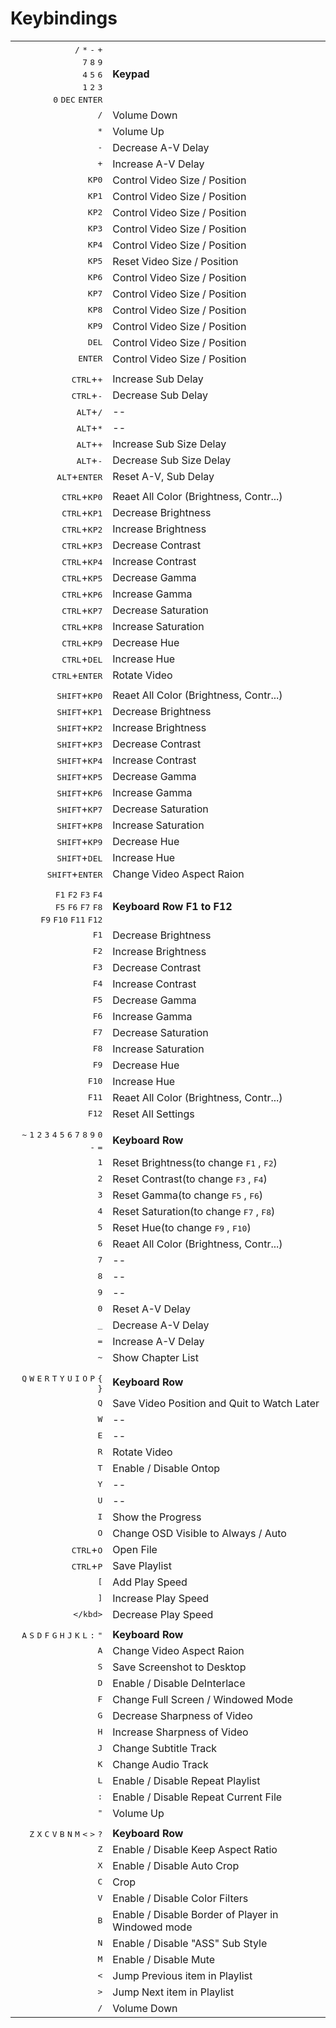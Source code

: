 Keybindings
===========

|  |  |
| ---: | --- |
| <kbd>/</kbd> <kbd>*</kbd> <kbd>-</kbd> <kbd>+</kbd> <br/> <kbd>7</kbd> <kbd>8</kbd> <kbd>9</kbd> <br/> <kbd>4</kbd> <kbd>5</kbd> <kbd>6</kbd> <br/> <kbd>1</kbd> <kbd>2</kbd> <kbd>3</kbd> <br/> <kbd>0</kbd> <kbd>DEC</kbd> <kbd>ENTER</kbd> | **Keypad** |
| <kbd>/</kbd> | Volume Down |
| <kbd>*</kbd> | Volume Up |
| <kbd>-</kbd> | Decrease A-V Delay |
| <kbd>+</kbd> | Increase A-V Delay |
| <kbd>KP0</kbd> | Control Video Size / Position |
| <kbd>KP1</kbd> | Control Video Size / Position |
| <kbd>KP2</kbd> | Control Video Size / Position |
| <kbd>KP3</kbd> | Control Video Size / Position |
| <kbd>KP4</kbd> | Control Video Size / Position |
| <kbd>KP5</kbd> | Reset Video Size / Position |
| <kbd>KP6</kbd> | Control Video Size / Position |
| <kbd>KP7</kbd> | Control Video Size / Position |
| <kbd>KP8</kbd> | Control Video Size / Position |
| <kbd>KP9</kbd> | Control Video Size / Position |
| <kbd>DEL</kbd> | Control Video Size / Position |
| <kbd>ENTER</kbd> | Control Video Size / Position |
|  |  |
| <kbd>CTRL</kbd>+<kbd>+</kbd> | Increase Sub Delay |
| <kbd>CTRL</kbd>+<kbd>-</kbd> | Decrease Sub Delay |
| <kbd>ALT</kbd>+<kbd>/</kbd> | -- |
| <kbd>ALT</kbd>+<kbd>*</kbd> | -- |
| <kbd>ALT</kbd>+<kbd>+</kbd> | Increase Sub Size Delay |
| <kbd>ALT</kbd>+<kbd>-</kbd> | Decrease Sub Size Delay |
| <kbd>ALT</kbd>+<kbd>ENTER</kbd> | Reset A-V, Sub Delay |
|  |  |
| <kbd>CTRL</kbd>+<kbd>KP0</kbd> | Reaet All Color (Brightness, Contr...) |
| <kbd>CTRL</kbd>+<kbd>KP1</kbd> | Decrease Brightness |
| <kbd>CTRL</kbd>+<kbd>KP2</kbd> | Increase Brightness |
| <kbd>CTRL</kbd>+<kbd>KP3</kbd> | Decrease Contrast |
| <kbd>CTRL</kbd>+<kbd>KP4</kbd> | Increase Contrast |
| <kbd>CTRL</kbd>+<kbd>KP5</kbd> | Decrease Gamma |
| <kbd>CTRL</kbd>+<kbd>KP6</kbd> | Increase Gamma |
| <kbd>CTRL</kbd>+<kbd>KP7</kbd> | Decrease Saturation |
| <kbd>CTRL</kbd>+<kbd>KP8</kbd> | Increase Saturation |
| <kbd>CTRL</kbd>+<kbd>KP9</kbd> | Decrease Hue |
| <kbd>CTRL</kbd>+<kbd>DEL</kbd> | Increase Hue |
| <kbd>CTRL</kbd>+<kbd>ENTER</kbd> | Rotate Video |
|  |  |
| <kbd>SHIFT</kbd>+<kbd>KP0</kbd> | Reaet All Color (Brightness, Contr...) |
| <kbd>SHIFT</kbd>+<kbd>KP1</kbd> | Decrease Brightness |
| <kbd>SHIFT</kbd>+<kbd>KP2</kbd> | Increase Brightness |
| <kbd>SHIFT</kbd>+<kbd>KP3</kbd> | Decrease Contrast |
| <kbd>SHIFT</kbd>+<kbd>KP4</kbd> | Increase Contrast |
| <kbd>SHIFT</kbd>+<kbd>KP5</kbd> | Decrease Gamma |
| <kbd>SHIFT</kbd>+<kbd>KP6</kbd> | Increase Gamma |
| <kbd>SHIFT</kbd>+<kbd>KP7</kbd> | Decrease Saturation |
| <kbd>SHIFT</kbd>+<kbd>KP8</kbd> | Increase Saturation |
| <kbd>SHIFT</kbd>+<kbd>KP9</kbd> | Decrease Hue |
| <kbd>SHIFT</kbd>+<kbd>DEL</kbd> | Increase Hue |
| <kbd>SHIFT</kbd>+<kbd>ENTER</kbd> | Change Video Aspect Raion |
|  |  |
| <kbd>F1</kbd> <kbd>F2</kbd> <kbd>F3</kbd> <kbd>F4</kbd> <br/> <kbd>F5</kbd> <kbd>F6</kbd> <kbd>F7</kbd> <kbd>F8</kbd> <br/> <kbd>F9</kbd> <kbd>F10</kbd> <kbd>F11</kbd> <kbd>F12</kbd> | **Keyboard Row F1 to F12** |
| <kbd>F1</kbd> | Decrease Brightness |
| <kbd>F2</kbd> | Increase Brightness |
| <kbd>F3</kbd> | Decrease Contrast |
| <kbd>F4</kbd> | Increase Contrast |
| <kbd>F5</kbd> | Decrease Gamma |
| <kbd>F6</kbd> | Increase Gamma |
| <kbd>F7</kbd> | Decrease Saturation |
| <kbd>F8</kbd> | Increase Saturation |
| <kbd>F9</kbd> | Decrease Hue |
| <kbd>F10</kbd> | Increase Hue |
| <kbd>F11</kbd> | Reaet All Color (Brightness, Contr...) |
| <kbd>F12</kbd> | Reset All Settings |
|  |  |
| <kbd>~</kbd> <kbd>1</kbd> <kbd>2</kbd> <kbd>3</kbd> <kbd>4</kbd> <kbd>5</kbd> <kbd>6</kbd> <kbd>7</kbd> <kbd>8</kbd> <kbd>9</kbd> <kbd>0</kbd> <kbd>-</kbd> <kbd>=</kbd> | **Keyboard Row** |
| <kbd>1</kbd> | Reset Brightness(to change <kbd>F1</kbd> ,  <kbd>F2</kbd>) |
| <kbd>2</kbd> | Reset Contrast(to change <kbd>F3</kbd> ,  <kbd>F4</kbd>) |
| <kbd>3</kbd> | Reset Gamma(to change <kbd>F5</kbd> ,  <kbd>F6</kbd>) |
| <kbd>4</kbd> | Reset Saturation(to change <kbd>F7</kbd> ,  <kbd>F8</kbd>) |
| <kbd>5</kbd> | Reset Hue(to change <kbd>F9</kbd> ,  <kbd>F10</kbd>) |
| <kbd>6</kbd> | Reaet All Color (Brightness, Contr...) |
| <kbd>7</kbd> | -- |
| <kbd>8</kbd> | -- |
| <kbd>9</kbd> | -- |
| <kbd>0</kbd> | Reset A-V Delay |
| <kbd>_</kbd> | Decrease A-V Delay |
| <kbd>=</kbd> | Increase A-V Delay |
| <kbd>~</kbd> | Show Chapter List |
|  |  |
| <kbd>Q</kbd> <kbd>W</kbd> <kbd>E</kbd> <kbd>R</kbd> <kbd>T</kbd> <kbd>Y</kbd> <kbd>U</kbd> <kbd>I</kbd> <kbd>O</kbd> <kbd>P</kbd> <kbd>{</kbd> <kbd>}</kbd> | **Keyboard Row** |
| <kbd>Q</kbd> | Save Video Position and Quit to Watch Later |
| <kbd>W</kbd> | -- |
| <kbd>E</kbd> | -- |
| <kbd>R</kbd> | Rotate Video |
| <kbd>T</kbd> | Enable / Disable Ontop |
| <kbd>Y</kbd> | -- |
| <kbd>U</kbd> | -- |
| <kbd>I</kbd> | Show the Progress |
| <kbd>O</kbd> | Change OSD Visible to Always / Auto |
| <kbd>CTRL</kbd>+<kbd>O</kbd> | Open File |
| <kbd>CTRL</kbd>+<kbd>P</kbd> | Save Playlist |
| <kbd>[</kbd> | Add Play Speed |
| <kbd>]</kbd> | Increase Play Speed |
| <kbd>\</kbd> | Decrease Play Speed |
|  |  |
| <kbd>A</kbd> <kbd>S</kbd> <kbd>D</kbd> <kbd>F</kbd> <kbd>G</kbd> <kbd>H</kbd> <kbd>J</kbd> <kbd>K</kbd> <kbd>L</kbd> <kbd>:</kbd> <kbd>"</kbd> | **Keyboard Row** |
| <kbd>A</kbd> | Change Video Aspect Raion |
| <kbd>S</kbd> | Save Screenshot to Desktop |
| <kbd>D</kbd> | Enable / Disable DeInterlace |
| <kbd>F</kbd> | Change Full Screen / Windowed Mode |
| <kbd>G</kbd> | Decrease Sharpness of Video |
| <kbd>H</kbd> | Increase Sharpness of Video |
| <kbd>J</kbd> | Change Subtitle Track |
| <kbd>K</kbd> | Change Audio Track |
| <kbd>L</kbd> | Enable / Disable Repeat Playlist |
| <kbd>:</kbd> | Enable / Disable Repeat Current File |
| <kbd>"</kbd> | Volume Up |
|  |  |
| <kbd>Z</kbd> <kbd>X</kbd> <kbd>C</kbd> <kbd>V</kbd> <kbd>B</kbd> <kbd>N</kbd> <kbd>M</kbd> <kbd><</kbd> <kbd>></kbd> <kbd>?</kbd> | **Keyboard Row** |
| <kbd>Z</kbd> | Enable / Disable Keep Aspect Ratio |
| <kbd>X</kbd> | Enable / Disable Auto Crop |
| <kbd>C</kbd> | Crop |
| <kbd>V</kbd> | Enable / Disable Color Filters |
| <kbd>B</kbd> | Enable / Disable Border of Player in Windowed mode |
| <kbd>N</kbd> | Enable / Disable "ASS" Sub Style |
| <kbd>M</kbd> | Enable / Disable Mute |
| <kbd><</kbd> | Jump Previous item in Playlist |
| <kbd>></kbd> | Jump Next item in Playlist |
| <kbd>/</kbd> | Volume Down |

